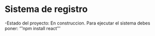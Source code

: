 <h1>Sistema de registro </h1>
-Estado del proyecto: En construccion.
Para ejecutar el sistema debes poner:
‘’’npm install react’’’
